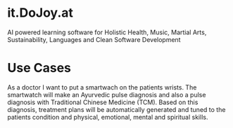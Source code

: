 # it.DoJoy.at
AI powered learning software for Holistic
Health, Music, Martial Arts, Sustainability, Languages and Clean Software Development

Use Cases
=========
As a doctor I want to put a smartwach on the patients wrists.
The smartwatch will make an Ayurvedic pulse diagnosis and also a pulse diagnosis with Traditional Chinese Medicine (TCM).
Based on this diagnosis, treatment plans will be automatically generated and tuned to the patients condition and physical, emotional, mental and spiritual skills.
